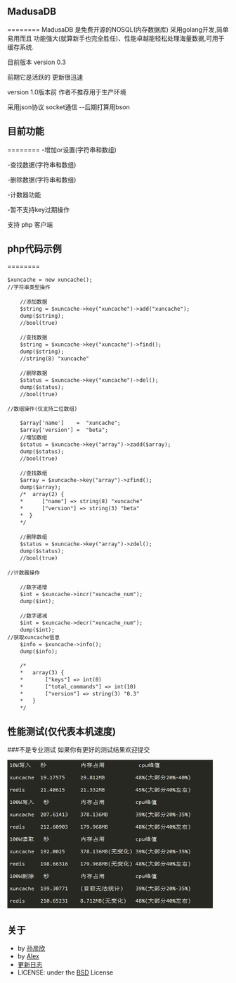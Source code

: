 ## MadusaDB
========
MadusaDB 是免费开源的NOSQL(内存数据库) 采用golang开发,简单易用而且 功能强大(就算新手也完全胜任)、性能卓越能轻松处理海量数据,可用于缓存系统.

目前版本 version 0.3

前期它是活跃的 更新很迅速

version 1.0版本前 作者不推荐用于生产环境

采用json协议 socket通信 --后期打算用bson

## 目前功能
========
-增加or设置(字符串和数组)

-查找数据(字符串和数组)

-删除数据(字符串和数组)

-计数器功能

-暂不支持key过期操作

支持 php 客户端 
## php代码示例
========

	$xuncache = new xuncache();
    //字符串类型操作

        //添加数据
        $string = $xuncache->key("xuncache")->add("xuncache");
        dump($string);
        //bool(true)

        //查找数据
        $string = $xuncache->key("xuncache")->find();
        dump($string);
        //string(8) "xuncache"

        //删除数据
        $status = $xuncache->key("xuncache")->del();
        dump($status);
        //bool(true)

    //数组操作(仅支持二位数组)

        $array['name']    =  "xuncache";
        $array['version'] =  "beta";
        //增加数组
        $status = $xuncache->key("array")->zadd($array);
        dump($status);
        //bool(true)

        //查找数组
        $array = $xuncache->key("array")->zfind();
        dump($array);
        /*  array(2) {
        *      ["name"] => string(8) "xuncache"
        *      ["version"] => string(3) "beta"
        *  }
        */

        //删除数组
        $status = $xuncache->key("array")->zdel();
        dump($status);
        //bool(true)

    //计数器操作

        //数字递增
        $int = $xuncache->incr("xuncache_num");
        dump($int);
        
        //数字递减
        $int = $xuncache->decr("xuncache_num");
        dump($int);
    //获取xuncache信息
        $info = $xuncache->info();
        dump($info);
        
        /*
        *   array(3) {
        *       ["keys"] => int(0)
        *       ["total_commands"] => int(10)
        *       ["version"] => string(3) "0.3"
        *   }
        */
	
## 性能测试(仅代表本机速度)
###不是专业测试 如果你有更好的测试结果欢迎提交

![](images/property.png?raw=true)

## 关于
- by [孙彦欣](http://weibo.com/sun8911879)
- by [Alex](https://github.com/cocoa-alex/)
-    [更新日志](https://github.com/sun8911879/xuncache/blob/master/UPDATE.md)
- LICENSE: under the [BSD](https://github.com/sun8911879/xuncache/blob/master/LICENSE-BSD.md) License